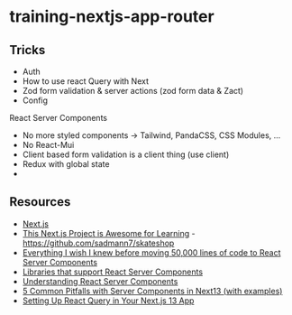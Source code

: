 # training-nextjs-app-router

## Tricks

- Auth
- How to use react Query with Next
- Zod form validation & server actions (zod form data & Zact)
- Config

React Server Components

- No more styled components -> Tailwind, PandaCSS, CSS Modules, ...
- No React-Mui
- Client based form validation is a client thing (use client)
- Redux with global state
-

## Resources

- [Next.js](https://nextjs.org/)
- [This Next.js Project is Awesome for Learning](https://www.youtube.com/watch?v=3oooJE3ID_k) - https://github.com/sadmann7/skateshop
- [Everything I wish I knew before moving 50,000 lines of code to React Server Components](https://www.mux.com/blog/what-are-react-server-components)
- [Libraries that support React Server Components](https://github.com/reactwg/server-components/discussions/6)
- [Understanding React Server Components](https://vercel.com/blog/understanding-react-server-components)
- [5 Common Pitfalls with Server Components in Next13 (with examples)](https://www.propelauth.com/post/5-common-pitfalls-with-server-components-in-next13-with-examples)
- [Setting Up React Query in Your Next.js 13 App](https://blog.gogrow.dev/setting-up-react-query-in-your-next-js-13-app-e8edea0d20cc)
